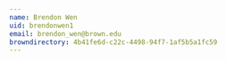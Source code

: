 ```yaml
---
name: Brendon Wen
uid: brendonwen1
email: brendon_wen@brown.edu
browndirectory: 4b41fe6d-c22c-4498-94f7-1af5b5a1fc59
---
```

